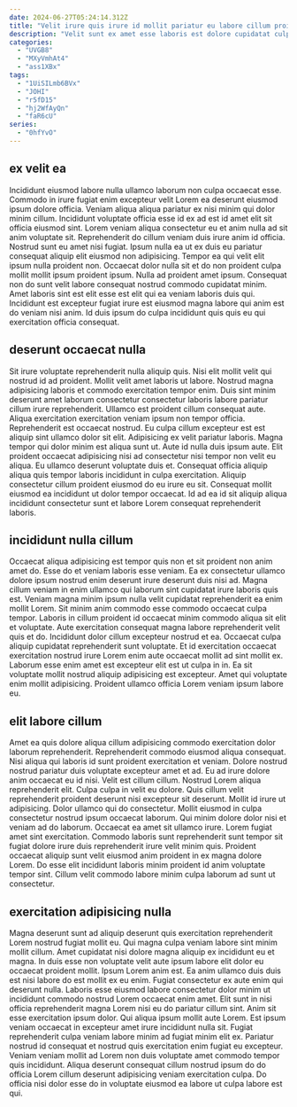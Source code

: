 ```yaml
---
date: 2024-06-27T05:24:14.312Z
title: "Velit irure quis irure id mollit pariatur eu labore cillum proident irure ex."
description: "Velit sunt ex amet esse laboris est dolore cupidatat culpa eu velit sint. Nisi id est sint occaecat laborum."
categories:
  - "UVGB8"
  - "MXyVmhAt4"
  - "ass1XBx"
tags:
  - "1UiSILmb6BVx"
  - "JOHI"
  - "r5fD15"
  - "hj2WfAyQn"
  - "faR6cU"
series:
  - "0hfYvO"
---
```



## ex velit ea

Incididunt eiusmod labore nulla ullamco laborum non culpa occaecat esse. Commodo in irure fugiat enim excepteur velit Lorem ea deserunt eiusmod ipsum dolore officia. Veniam aliqua aliqua pariatur ex nisi minim qui dolor minim cillum. Incididunt voluptate officia esse id ex ad est id amet elit sit officia eiusmod sint. Lorem veniam aliqua consectetur eu et anim nulla ad sit anim voluptate sit. Reprehenderit do cillum veniam duis irure anim id officia.
Nostrud sunt eu amet nisi fugiat. Ipsum nulla ea ut ex duis eu pariatur consequat aliquip elit eiusmod non adipisicing. Tempor ea qui velit elit ipsum nulla proident non. Occaecat dolor nulla sit et do non proident culpa mollit mollit ipsum proident ipsum.
Nulla ad proident amet ipsum. Consequat non do sunt velit labore consequat nostrud commodo cupidatat minim. Amet laboris sint est elit esse est elit qui ea veniam laboris duis qui. Incididunt est excepteur fugiat irure est eiusmod magna labore qui anim est do veniam nisi anim. Id duis ipsum do culpa incididunt quis quis eu qui exercitation officia consequat.

## deserunt occaecat nulla

Sit irure voluptate reprehenderit nulla aliquip quis. Nisi elit mollit velit qui nostrud id ad proident. Mollit velit amet laboris ut labore. Nostrud magna adipisicing laboris et commodo exercitation tempor enim.
Duis sint minim deserunt amet laborum consectetur consectetur laboris labore pariatur cillum irure reprehenderit. Ullamco est proident cillum consequat aute. Aliqua exercitation exercitation veniam ipsum non tempor officia. Reprehenderit est occaecat nostrud. Eu culpa cillum excepteur est est aliquip sint ullamco dolor sit elit. Adipisicing ex velit pariatur laboris. Magna tempor qui dolor minim est aliqua sunt ut. Aute id nulla duis ipsum aute.
Elit proident occaecat adipisicing nisi ad consectetur nisi tempor non velit eu aliqua. Eu ullamco deserunt voluptate duis et. Consequat officia aliquip aliqua quis tempor laboris incididunt in culpa exercitation. Aliquip consectetur cillum proident eiusmod do eu irure eu sit. Consequat mollit eiusmod ea incididunt ut dolor tempor occaecat. Id ad ea id sit aliquip aliqua incididunt consectetur sunt et labore Lorem consequat reprehenderit laboris.

## incididunt nulla cillum

Occaecat aliqua adipisicing est tempor quis non et sit proident non anim amet do. Esse do et veniam laboris esse veniam. Ea ex consectetur ullamco dolore ipsum nostrud enim deserunt irure deserunt duis nisi ad. Magna cillum veniam in enim ullamco qui laborum sint cupidatat irure laboris quis est. Veniam magna minim ipsum nulla velit cupidatat reprehenderit ea enim mollit Lorem. Sit minim anim commodo esse commodo occaecat culpa tempor.
Laboris in cillum proident id occaecat minim commodo aliqua sit elit et voluptate. Aute exercitation consequat magna labore reprehenderit velit quis et do. Incididunt dolor cillum excepteur nostrud et ea. Occaecat culpa aliquip cupidatat reprehenderit sunt voluptate.
Et id exercitation occaecat exercitation nostrud irure Lorem enim aute occaecat mollit ad sint mollit ex. Laborum esse enim amet est excepteur elit est ut culpa in in. Ea sit voluptate mollit nostrud aliquip adipisicing est excepteur. Amet qui voluptate enim mollit adipisicing. Proident ullamco officia Lorem veniam ipsum labore eu.

## elit labore cillum

Amet ea quis dolore aliqua cillum adipisicing commodo exercitation dolor laborum reprehenderit. Reprehenderit commodo eiusmod aliqua consequat. Nisi aliqua qui laboris id sunt proident exercitation et veniam. Dolore nostrud nostrud pariatur duis voluptate excepteur amet et ad. Eu ad irure dolore anim occaecat eu id nisi. Velit est cillum cillum. Nostrud Lorem aliqua reprehenderit elit. Culpa culpa in velit eu dolore.
Quis cillum velit reprehenderit proident deserunt nisi excepteur sit deserunt. Mollit id irure ut adipisicing. Dolor ullamco qui do consectetur. Mollit eiusmod in culpa consectetur nostrud ipsum occaecat laborum. Qui minim dolore dolor nisi et veniam ad do laborum.
Occaecat ea amet sit ullamco irure. Lorem fugiat amet sint exercitation. Commodo laboris sunt reprehenderit sunt tempor sit fugiat dolore irure duis reprehenderit irure velit minim quis. Proident occaecat aliquip sunt velit eiusmod anim proident in ex magna dolore Lorem. Do esse elit incididunt laboris minim proident id anim voluptate tempor sint. Cillum velit commodo labore minim culpa laborum ad sunt ut consectetur.

## exercitation adipisicing nulla

Magna deserunt sunt ad aliquip deserunt quis exercitation reprehenderit Lorem nostrud fugiat mollit eu. Qui magna culpa veniam labore sint minim mollit cillum. Amet cupidatat nisi dolore magna aliquip ex incididunt eu et magna. In duis esse non voluptate velit aute ipsum labore elit dolor eu occaecat proident mollit. Ipsum Lorem anim est. Ea anim ullamco duis duis est nisi labore do est mollit ex eu enim. Fugiat consectetur ex aute enim qui deserunt nulla. Laboris esse eiusmod labore consectetur dolor minim ut incididunt commodo nostrud Lorem occaecat enim amet.
Elit sunt in nisi officia reprehenderit magna Lorem nisi eu do pariatur cillum sint. Anim sit esse exercitation ipsum dolor. Qui aliqua ipsum mollit aute Lorem. Est ipsum veniam occaecat in excepteur amet irure incididunt nulla sit.
Fugiat reprehenderit culpa veniam labore minim ad fugiat minim elit ex. Pariatur nostrud id consequat et nostrud quis exercitation enim fugiat eu excepteur. Veniam veniam mollit ad Lorem non duis voluptate amet commodo tempor quis incididunt. Aliqua deserunt consequat cillum nostrud ipsum do do officia Lorem cillum deserunt adipisicing veniam exercitation culpa. Do officia nisi dolor esse do in voluptate eiusmod ea labore ut culpa labore est qui.

